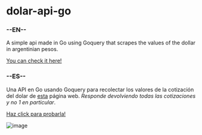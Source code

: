 # dolar-api-go
### --EN--
A simple api made in Go using Goquery that scrapes the values of the dollar in argentinian pesos.

[You can check it here!](https://dolar-api-go-production.up.railway.app/)

### --ES--
Una API en Go usando Goquery para recolectar los valores de la cotización del dolar de [esta](https://www.cronista.com/MercadosOnline/dolar.html) página web. *Responde devolviendo todas las cotizaciones y no 1 en particular*.

[Haz click para probarla!](https://dolar-api-go-production.up.railway.app/)

![image](https://github.com/cajereta/dolar-api-go/assets/106360516/b7216253-ca0e-4644-a133-955faaf404ea)
